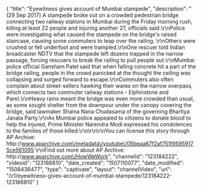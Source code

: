 {
    "title": "Eyewitness gives account of Mumbai stampede",
    "description": "(29 Sep 2017) A stampede broke out on a crowded pedestrian bridge connecting two railway stations in Mumbai during the Friday morning rush, killing at least 22 people and injuring another 27, officials said.\r\nPolice were investigating what caused the stampede on the bridge's raised staircase, causing some commuters to leap over the railing. \r\nOthers were crushed or fell underfoot and were trampled.\r\nOne rescuer told Indian broadcaster NDTV that the stampede left dozens trapped in the narrow passage, forcing rescuers to break the railing to pull people out.\r\nMumbai police official Gansham Patel said that when falling concrete hit a part of the bridge railing, people in the crowd panicked at the thought the ceiling was collapsing and surged forward to escape.\r\nCommuters also often complain about street-sellers hawking their wares on the narrow overpass, which connects two commuter railway stations - Elphinstone and Parel.\r\nHeavy rains meant the bridge was even more crowded than usual, as some sought shelter from the downpour under the canopy covering the bridge, said lawmaker Shaina Nana Chudasama of the governing Bhartiya Janata Party.\r\nAs Mumbai police appealed to citizens to donate blood to help the injured, Prime Minister Narendra Modi expressed his condolences to the families of those killed.\r\n\r\n\r\nYou can license this story through AP Archive: http:\/\/www.aparchive.com\/metadata\/youtube\/05beaa67f2af751f95959175ce561095 \r\nFind out more about AP Archive: http:\/\/www.aparchive.com\/HowWeWork",
    "channelid": "123184222",
    "videoid": "123186810",
    "date_created": "1507110077",
    "date_modified": "1508436477",
    "type": "captivate",
    "layout": "channelVideo",
    "url": "\/c1\/eyewitness-gives-account-of-mumbai-stampede\/123184222-123186810"
}